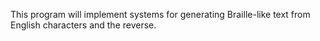 This program will implement systems for generating Braille-like text from English characters and the reverse.
